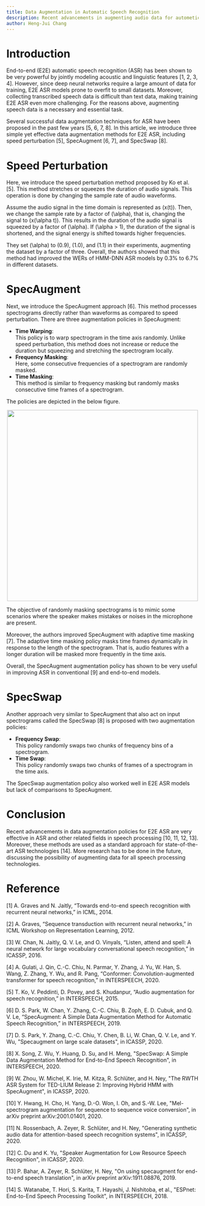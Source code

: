 ```yaml
---
title: Data Augmentation in Automatic Speech Recognition
description: Recent advancements in augmenting audio data for autometic speech recognition.
author: Heng-Jui Chang
---
```


# Introduction

End-to-end (E2E) automatic speech recognition (ASR) has been shown to be very powerful by jointly modeling acoustic and linguistic features [1, 2, 3, 4]. However, since deep neural networks require a large amount of data for training, E2E ASR models prone to overfit to small datasets. Moreover, collecting transcribed speech data is difficult than text data, making training E2E ASR even more challenging. For the reasons above, augmenting speech data is a necessary and essential task.

Several successful data augmentation techniques for ASR have been proposed in the past few years [5, 6, 7, 8]. In this article, we introduce three simple yet effective data augmentation methods for E2E ASR, including speed perturbation [5], SpecAugment [6, 7], and SpecSwap [8].

# Speed Perturbation

Here, we introduce the speed perturbation method proposed by Ko et al. [5]. This method stretches or squeezes the duration of audio signals. This operation is done by changing the sample rate of audio waveforms.

Assume the audio signal in the time domain is represented as \(x(t)\). Then, we change the sample rate by a factor of \(\alpha\), that is, changing the signal to \(x(\alpha t)\). This results in the duration of the audio signal is squeezed by a factor of \(\alpha\). If \(\alpha > 1\), the duration of the signal is shortened, and the signal energy is shifted towards higher frequencies.

They set \(\alpha\) to \(0.9\), \(1.0\), and \(1.1\) in their experiments, augmenting the dataset by a factor of three. Overall, the authors showed that this method had improved the WERs of HMM-DNN ASR models by 0.3% to 6.7% in different datasets.


# SpecAugment

Next, we introduce the SpecAugment approach [6]. This method processes spectrograms directly rather than waveforms as compared to speed perturbation. There are three augmentation policies in SpecAugment:
* **Time Warping**:  
  This policy is to warp spectrogram in the time axis randomly. Unlike speed perturbation, this method does not increase or reduce the duration but squeezing and stretching the spectrogram locally.
* **Frequency Masking**:  
  Here, some consecutive frequencies of a spectrogram are randomly masked.
* **Time Masking**:  
  This method is similar to frequency masking but randomly masks consecutive time frames of a spectrogram.

The policies are depicted in the below figure.

<p align="center">
<img src="https://i.imgur.com/NcXdfpk.png" width="500">
</p>

The objective of randomly masking spectrograms is to mimic some scenarios where the speaker makes mistakes or noises in the microphone are present.

Moreover, the authors improved SpecAugment with adaptive time masking [7]. The adaptive time masking policy masks time frames dynamically in response to the length of the spectrogram. That is, audio features with a longer duration will be masked more frequently in the time axis.

Overall, the SpecAugment augmentation policy has shown to be very useful in improving ASR in conventional [9] and end-to-end models.


# SpecSwap

Another approach very similar to SpecAugment that also act on input spectrograms called the SpecSwap [8] is proposed with two augmentation policies:
* **Frequency Swap**:  
  This policy randomly swaps two chunks of frequency bins of a spectrogram.
* **Time Swap**:  
  This policy randomly swaps two chunks of frames of a spectrogram in the time axis.

The SpecSwap augmentation policy also worked well in E2E ASR models but lack of comparisons to SpecAugment.


# Conclusion

Recent advancements in data augmentation policies for E2E ASR are very effective in ASR and other related fields in speech processing [10, 11, 12, 13]. Moreover, these methods are used as a standard approach for state-of-the-art ASR technologies [14]. More research has to be done in the future, discussing the possibility of augmenting data for all speech processing technologies.


# Reference

[1] A. Graves and N. Jaitly, “Towards end-to-end speech recognition with recurrent neural networks,” in ICML, 2014.

[2] A. Graves, “Sequence transduction with recurrent neural networks,” in ICML Workshop on Representation Learning, 2012.

[3] W. Chan, N. Jaitly, Q. V. Le, and O. Vinyals, “Listen, attend and spell: A neural network for large vocabulary conversational speech recognition,” in ICASSP, 2016.

[4] A. Gulati, J. Qin, C.-C. Chiu, N. Parmar, Y. Zhang, J. Yu, W. Han, S. Wang, Z. Zhang, Y. Wu, and R. Pang, “Conformer: Convolution-augmented transformer for speech recognition,” in INTERSPEECH, 2020.

[5] T. Ko, V. Peddinti, D. Povey, and S. Khudanpur, “Audio augmentation for speech recognition,” in INTERSPEECH, 2015.

[6] D. S. Park, W. Chan, Y. Zhang, C.-C. Chiu, B. Zoph, E. D. Cubuk, and Q. V. Le, “SpecAugment: A Simple Data Augmentation Method for Automatic Speech Recognition,” in INTERSPEECH, 2019.

[7] D. S. Park, Y. Zhang, C.-C. Chiu, Y. Chen, B. Li, W. Chan, Q. V. Le, and Y. Wu, "Specaugment on large scale datasets", in ICASSP, 2020.

[8] X. Song, Z. Wu, Y. Huang, D. Su, and H. Meng, "SpecSwap: A Simple Data Augmentation Method for End-to-End Speech Recognition", in INTERSPEECH, 2020.

[9] W. Zhou, W. Michel, K. Irie, M. Kitza, R. Schlüter, and H. Ney, "The RWTH ASR System for TED-LIUM Release 2: Improving Hybrid HMM with SpecAugment", in ICASSP, 2020.

[10] Y. Hwang, H. Cho, H. Yang, D.-O. Won, I. Oh, and S.-W. Lee, "Mel-spectrogram augmentation for sequence to sequence voice conversion", in arXiv preprint arXiv:2001.01401, 2020.

[11] N. Rossenbach, A. Zeyer, R. Schlüter, and H. Ney, "Generating synthetic audio data for attention-based speech recognition systems", in ICASSP, 2020.

[12] C. Du and K. Yu, "Speaker Augmentation for Low Resource Speech Recognition", in ICASSP, 2020.

[13] P. Bahar, A. Zeyer, R. Schlüter, H. Ney, "On using specaugment for end-to-end speech translation", in arXiv preprint arXiv:1911.08876, 2019.

[14] S. Watanabe, T. Hori, S. Karita, T. Hayashi, J. Nishitoba, et al., "ESPnet: End-to-End Speech Processing Toolkit", in INTERSPEECH, 2018.
